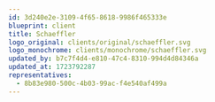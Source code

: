 ```yaml
---
id: 3d240e2e-3109-4f65-8618-9986f465333e
blueprint: client
title: Schaeffler
logo_original: clients/original/schaeffler.svg
logo_monochrome: clients/monochrome/schaeffler.svg
updated_by: b7c7f4d4-e810-47c4-8310-994d4d84346a
updated_at: 1723792287
representatives:
  - 8b83e980-500c-4b03-99ac-f4e540af499a
---
```

